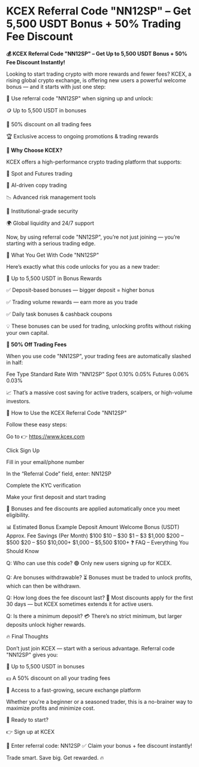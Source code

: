 # KCEX Referral Code "NN12SP" – Get 5,500 USDT Bonus + 50% Trading Fee Discount

**💰 KCEX Referral Code "NN12SP" – Get Up to 5,500 USDT Bonus + 50% Fee Discount Instantly!**

Looking to start trading crypto with more rewards and fewer fees?
KCEX, a rising global crypto exchange, is offering new users a powerful welcome bonus — and it starts with just one step:

🎉 Use referral code "NN12SP" when signing up and unlock:

🪙 Up to 5,500 USDT in bonuses

💸 50% discount on all trading fees

🏆 Exclusive access to ongoing promotions & trading rewards

**🚀 Why Choose KCEX?**

KCEX offers a high-performance crypto trading platform that supports:

🔄 Spot and Futures trading

🧠 AI-driven copy trading

📉 Advanced risk management tools

🔐 Institutional-grade security

🌍 Global liquidity and 24/7 support

Now, by using referral code "NN12SP", you’re not just joining — you’re starting with a serious trading edge.

🎁 What You Get With Code "NN12SP"

Here’s exactly what this code unlocks for you as a new trader:

🎉 Up to 5,500 USDT in Bonus Rewards

✅ Deposit-based bonuses — bigger deposit = higher bonus

✅ Trading volume rewards — earn more as you trade

✅ Daily task bonuses & cashback coupons

💡 These bonuses can be used for trading, unlocking profits without risking your own capital.

**💸 50% Off Trading Fees**

When you use code "NN12SP", your trading fees are automatically slashed in half:

Fee Type	Standard Rate	With "NN12SP"
Spot	0.10%	0.05%
Futures	0.06%	0.03%

📈 That’s a massive cost saving for active traders, scalpers, or high-volume investors.

🧾 How to Use the KCEX Referral Code "NN12SP"

Follow these easy steps:

Go to 👉 https://www.kcex.com

Click Sign Up

Fill in your email/phone number

In the “Referral Code” field, enter: NN12SP

Complete the KYC verification

Make your first deposit and start trading

🎁 Bonuses and fee discounts are applied automatically once you meet eligibility.

📊 Estimated Bonus Example
Deposit Amount	Welcome Bonus (USDT)	Approx. Fee Savings (Per Month)
$100	$10 – $30	$1 – $3
$1,000	$200 – $500	$20 – $50
$10,000+	$1,000 – $5,500	$100+
❓ FAQ – Everything You Should Know

Q: Who can use this code?
🟢 Only new users signing up for KCEX.

Q: Are bonuses withdrawable?
⏳ Bonuses must be traded to unlock profits, which can then be withdrawn.

Q: How long does the fee discount last?
📆 Most discounts apply for the first 30 days — but KCEX sometimes extends it for active users.

Q: Is there a minimum deposit?
💳 There’s no strict minimum, but larger deposits unlock higher rewards.

🔥 Final Thoughts

Don’t just join KCEX — start with a serious advantage.
Referral code "NN12SP" gives you:

🏅 Up to 5,500 USDT in bonuses

💵 A 50% discount on all your trading fees

🚀 Access to a fast-growing, secure exchange platform

Whether you're a beginner or a seasoned trader, this is a no-brainer way to maximize profits and minimize cost.

🎯 Ready to start?

👉 Sign up at KCEX

💬 Enter referral code: NN12SP
✅ Claim your bonus + fee discount instantly!

Trade smart. Save big. Get rewarded. 🔥
